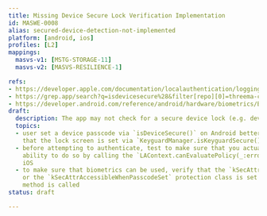```yaml
---
title: Missing Device Secure Lock Verification Implementation
id: MASWE-0008
alias: secured-device-detection-not-implemented
platform: [android, ios]
profiles: [L2]
mappings:
  masvs-v1: [MSTG-STORAGE-11]
  masvs-v2: [MASVS-RESILIENCE-1]

refs:
- https://developer.apple.com/documentation/localauthentication/logging_a_user_into_your_app_with_face_id_or_touch_id
- https://grep.app/search?q=isdevicesecure%28&filter[repo][0]=threema-ch/threema-android
- https://developer.android.com/reference/android/hardware/biometrics/BiometricManager#canAuthenticate(int)
draft:
  description: The app may not check for a secure device lock (e.g. device passcode) and may allow for unauthorized access to sensitive data. On iOS enforcing device lock security (i.e., ensuring a passcode is set) has an additional benefit which is that it is tightly coupled with data encryption, assuming the app leverages the correct data protection APIs.
  topics:
  - user set a device passcode via `isDeviceSecure()` on Android better than only ensuring
    that the lock screen is set via `KeyguardManager.isKeyguardSecure()`
  - before attempting to authenticate, test to make sure that you actually have the
    ability to do so by calling the `LAContext.canEvaluatePolicy(_:error:)` method on
    iOS
  - to make sure that biometrics can be used, verify that the `kSecAttrAccessibleWhenPasscodeSetThisDeviceOnly`
    or the `kSecAttrAccessibleWhenPasscodeSet` protection class is set when the `SecAccessControlCreateWithFlags`
    method is called
status: draft

---
```

